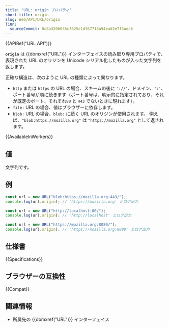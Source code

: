 ```yaml
---
title: "URL: origin プロパティ"
short-title: origin
slug: Web/API/URL/origin
l10n:
  sourceCommit: 0c8a320b035cf625c1df67713a94ead2e7f3aec6
---
```


{{APIRef("URL API")}}

 **`origin`** は {{domxref("URL")}} インターフェイスの読み取り専用プロパティで、表現された URL のオリジンを Unicode シリアル化したものが入った文字列を返します。

正確な構造は、次のように URL の種類によって異なります。

- `http` または `https` の URL の場合、スキームの後に `'://'`、ドメイン、`':'`、ポート番号が順に続きます（ポート番号は、明示的に指定されており、それが既定のポート、それぞれ`80` と `443` でないときに現れます）。
- `file:` URL の場合、値はブラウザーに依存します。
- `blob:` URL の場合、`blob:` に続く URL のオリジンが使用されます。 例えば、`"blob:https://mozilla.org"` は `"https://mozilla.org"` として返されます。

{{AvailableInWorkers}}

## 値

文字列です。

## 例

```js
const url = new URL("blob:https://mozilla.org:443/");
console.log(url.origin); // 'https://mozilla.org' とログ出力

const url = new URL("http://localhost:80/");
console.log(url.origin); // 'http://localhost' とログ出力

const url = new URL("https://mozilla.org:8080/");
console.log(url.origin); // 'https://mozilla.org:8080' とログ出力
```

## 仕様書

{{Specifications}}

## ブラウザーの互換性

{{Compat}}

## 関連情報

- 所属先の {{domxref("URL")}} インターフェイス
